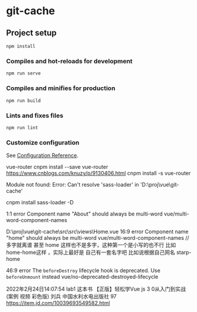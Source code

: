 # git-cache

## Project setup
```
npm install
```

### Compiles and hot-reloads for development
```
npm run serve
```

### Compiles and minifies for production
```
npm run build
```

### Lints and fixes files
```
npm run lint
```

### Customize configuration
See [Configuration Reference](https://cli.vuejs.org/config/).


vue-router
cnpm install --save  vue-router
https://www.cnblogs.com/knuzy/p/9130406.html
cnpm install -s vue-router

Module not found: Error: Can't resolve 'sass-loader' in 'D:\proj\vue\git-cache'

  cnpm install sass-loader -D

1:1  error  Component name "About" should always be multi-word  vue/multi-word-component-names


D:\proj\vue\git-cache\src\src\views\Home.vue
  16:9  error  Component name "home" should always be multi-word  vue/multi-word-component-names
  // 多字就离谱
  甚至 home 这样也不是多字，这种第一个是小写的也不行 比如 home-home这样 ，实际上最好是 自己有一套名字吧
  比如说根据自己网名 starp-home

  46:9  error  The `beforeDestroy` lifecycle hook is deprecated. Use `beforeUnmount` 
  instead  vue/no-deprecated-destroyed-lifecycle
  
 2022年2月24日14:07:54
 lab1
 这本书  【正版】轻松学Vue js 3 0从入门到实战(案例 视频 彩色版) 刘兵 中国水利水电出版社 97
 https://item.jd.com/10039693549582.html
